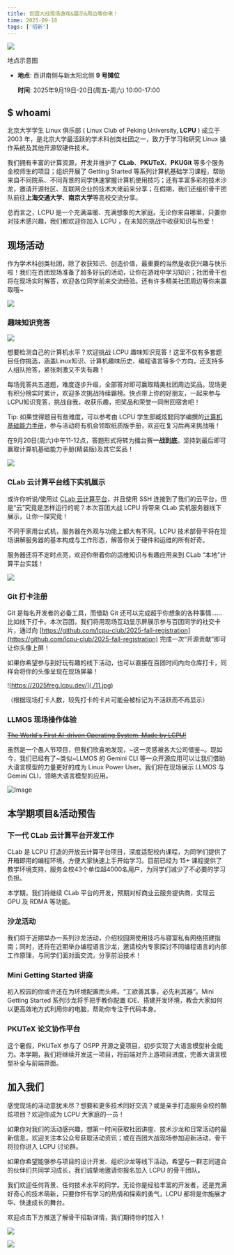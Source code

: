 ```yaml
---
title: 百团大战现场游戏&展示&周边等你来！
time: 2025-09-18
tags: ['招新']
---
```


![](./1.png)

地点示意图

*   **地点**: 百讲南侧与新太阳北侧 **9 号摊位**
    
    **时间**: 2025年9月19日-20日(周五-周六) 10:00-17:00
    

## $ whoami

北京大学学生 Linux 俱乐部 ( Linux Club of Peking University, **LCPU** ) 成立于 2003 年，是北京大学最活跃的学术科创类社团之一，致力于学习和研究 Linux 操作系统及其他开源软硬件技术。

我们拥有丰富的计算资源，开发并维护了 **CLab**、**PKUTeX**、**PKUGit** 等多个服务全校师生的项目；组织开展了 Getting Started 等系列计算机基础学习课程，帮助来自不同院系、不同背景的同学快速掌握计算机使用技巧；还有丰富多彩的技术沙龙，邀请开源社区、互联网企业的技术大佬前来分享；在假期，我们还组织骨干团队前往**上海交通大学**、**南京大学**等高校交流分享。

总而言之，LCPU 是一个充满温暖、充满想象的大家庭。无论你来自哪里，只要你对技术感兴趣，我们都欢迎你加入 LCPU ，在未知的挑战中收获知识与热爱！

## 现场活动

作为学术科创类社团，除了收获知识、创造价值，最重要的当然是收获兴趣与快乐啦！我们在百团现场准备了超多好玩的活动，让你在游戏中学习知识；社团骨干也将在现场实时解答，欢迎各位同学前来交流经验。还有许多精美社团周边等你来赢取哦~

![](./misbrand-A6.svg)

  

### 趣味知识竞答

![](./2.jpeg)

想要检测自己的计算机水平？欢迎挑战 LCPU 趣味知识竞答！这里不仅有多套题目任你挑选，涵盖Linux知识、计算机趣味历史、编程语言等多个方向，还支持多人组队抢答，紧张刺激又不失有趣！

每场竞答共五道题，难度逐步升级，全部答对即可赢取精美社团周边奖品。现场更有积分榜实时累计，欢迎多次挑战持续霸榜。快点带上你的好朋友，一起来参与LCPU知识竞答，挑战自我，收获乐趣，把奖品和荣誉一同带回宿舍吧！

Tip: 如果觉得题目有些难度，可以参考由 LCPU 学生部臧炫懿同学编撰的[计算机基础能力手册](https://mp.weixin.qq.com/s/8_ngvXJ8xJfzZtSmGJ1hhA)，参与活动将有机会领取纸质版手册，欢迎在复习后再来挑战哦！

在9月20日(周六)中午11-12点，答题形式将转为擂台赛**一战到底**。坚持到最后即可赢取计算机基础能力手册(精装版)及其它奖品！

![](./3.png)

### CLab 云计算平台线下实机展示

或许你听说/使用过 [CLab 云计算平台](https://mp.weixin.qq.com/s/MiaDPawZpCdxf4D0Q7A79Q)，并且使用 SSH 连接到了我们的云平台，但是“云”究竟是怎样运行的呢？本次百团大战 LCPU 将带来 CLab 实机服务器线下展示，让你一探究竟！

不同于家用台式机，服务器在外观与功能上都大有不同。LCPU 技术部骨干将在现场讲解服务器的基本构成与工作形态，解答你关于硬件和运维的所有好奇。

服务器还将不定时点亮，欢迎你带着你的运维知识与有趣应用来到 CLab “本地”计算平台实践！

![](./4.jpeg)

### Git 打卡注册

Git 是每名开发者的必备工具，而借助 Git 还可以完成超乎你想象的各种事情……比如线下打卡。本次百团，我们将用现场互动显示屏展示参与百团同学的社交卡片，通过向 [https://github.com/lcpu-club/2025-fall-registration](https://github.com/lcpu-club/2025-fall-registration) 完成一次“开源贡献”即可让你头像上屏！

如果你希望参与到好玩有趣的线下活动，也可以直接在百团时间内向仓库打卡，同样会将你的头像呈现在现场屏幕！

![https://2025freg.lcpu.dev/](./11.jpg)

（根据现场打卡人数，较先打卡的卡片可能会被标记为不活跃而不再显示）

### LLMOS 现场操作体验

[~~The World's First AI-driven Operating System, Made by LCPU!~~](/announcements/grand-opening-of-llmos/)

虽然是一个愚人节项目，但我们欣喜地发现，~这一灵感被各大公司借鉴~。现如今，我们已经有了~类似~LLMOS 的 Gemini CLI 等一众开源应用可以让我们借助大语言模型的力量更好的成为 Linux Power User。我们将在现场展示 LLMOS 与 Gemini CLI，领略大语言模型的应用。

![Image](./5.jpeg)


## 本学期项目&活动预告

### 下一代 CLab 云计算平台开发工作

CLab 是 LCPU 打造的开放云计算平台项目，深度适配校内课程，为同学们提供了开箱即用的编程环境，方便大家快速上手开始学习。目前已经为 15+ 课程提供了教学环境支持，服务全校43个单位超4000名用户，为同学们减少了不必要的学习负担。

本学期，我们将继续 CLab 平台的开发，预期对标商业云服务提供商，实现云 GPU 及 RDMA 等功能。

### 沙龙活动

我们将于近期举办一系列沙龙活动，介绍校园网使用技巧与寝室私有网络搭建指南；同时，还将在近期举办编程语言沙龙，邀请校内专家探讨不同编程语言的内部工作原理，与同学们面对面交流，分享前沿技术！

### Mini Getting Started 讲座

初入校园的你或许还在为环境配置而头疼。“工欲善其事，必先利其器”。Mini Getting Started 系列沙龙将手把手教你配置 IDE、搭建开发环境，教会大家如何以更高效地方式利用你的电脑，帮助你专注于代码本身。

### PKUTeX 论文协作平台

这个暑假，PKUTeX 参与了 OSPP 开源之夏项目，初步实现了大语言模型补全能力。本学期，我们将继续开发这一项目，将前端对齐上游项目进度，完善大语言模型补全与前端界面。

## 加入我们

感觉现场的活动意犹未尽？想要和更多技术同好交流？或是亲手打造服务全校的酷炫项目？欢迎你成为 LCPU 大家庭的一员！

如果你对我们的活动感兴趣，想第一时间获取社团讲座、技术沙龙和日常活动的最新信息，欢迎关注本公众号获取活动资讯；或在百团大战现场参加迎新活动，骨干将拉你进入 LCPU 讨论群。

如果你希望能够参与项目的设计开发、组织沙龙等线下活动，希望与一群志同道合的伙伴们共同学习成长，我们诚挚地邀请你报名加入 LCPU 的骨干团队。

我们欢迎任何背景、任何技术水平的同学。无论你是经验丰富的开发者，还是充满好奇心的技术萌新，只要你怀有学习的热情和探索的勇气，LCPU 都将是你施展才华、快速成长的舞台。

欢迎点击下方推送了解骨干招新详情，我们期待你的加入！

[![](./6.jpg)](/news/2025-fall-welcome/)

![](./22.jpg)
